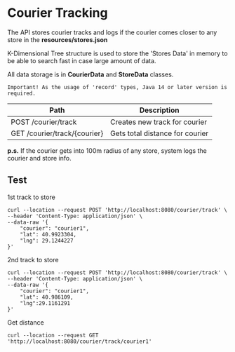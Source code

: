 # Courier Tracking

The API stores courier tracks and logs if the courier comes closer 
to any store in the **resources/stores.json**

K-Dimensional Tree structure is used to store the 'Stores Data' in memory 
to be able to search fast in case large amount of data.

All data storage is in **CourierData** and **StoreData** classes. 

```
Important! As the usage of 'record' types, Java 14 or later version is required.
```

| Path                         | Description                     |
|------------------------------|---------------------------------|
 | POST /courier/track          | Creates new track for courier   |
| GET /courier/track/{courier} | Gets total distance for courier |

**p.s.** If the courier gets into 100m radius of any store, system logs the courier and store info.

## Test

1st track to store
```shell
curl --location --request POST 'http://localhost:8080/courier/track' \
--header 'Content-Type: application/json' \
--data-raw '{
    "courier": "courier1",
    "lat": 40.9923304,
    "lng": 29.1244227
}'
```
2nd track to store
```shell
curl --location --request POST 'http://localhost:8080/courier/track' \
--header 'Content-Type: application/json' \
--data-raw '{
    "courier": "courier1",
    "lat": 40.986109,
    "lng":29.1161291
}'
```
Get distance
```shell
curl --location --request GET 'http://localhost:8080/courier/track/courier1'
```